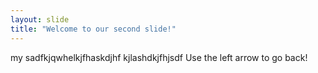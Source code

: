 ```yaml
---
layout: slide
title: "Welcome to our second slide!"
---
```

my sadfkjqwhelkjfhaskdjhf kjlashdkjfhjsdf
Use the left arrow to go back!
